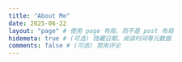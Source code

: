 ```yaml
---
title: "About Me"
date: 2025-06-22
layout: "page" # 使用 page 布局，而不是 post 布局
hidemeta: true # (可选) 隐藏日期、阅读时间等元数据
comments: false # (可选) 禁用评论
---
```


